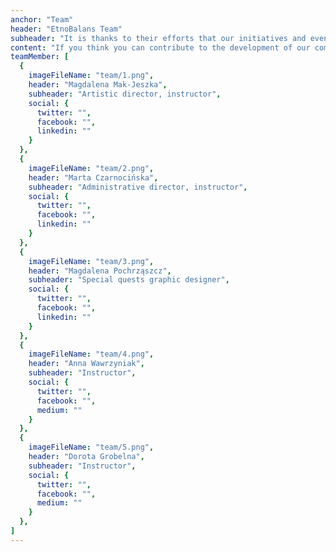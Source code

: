 ```yaml
---
anchor: "Team"
header: "EtnoBalans Team"
subheader: "It is thanks to their efforts that our initiatives and events can take place."
content: "If you think you can contribute to the development of our community, have ideas for projects, want to run workshops with us, we are open to new friends with positive hearts, extraordinary minds and varied personalities."
teamMember: [
  {
    imageFileName: "team/1.png",
    header: "Magdalena Mak-Jeszka",
    subheader: "Artistic director, instructor",
    social: {
      twitter: "",
      facebook: "",
      linkedin: ""
    }
  },
  {
    imageFileName: "team/2.png",
    header: "Marta Czarnocińska",
    subheader: "Administrative director, instructor",
    social: {
      twitter: "",
      facebook: "",
      linkedin: ""
    }
  },
  {
    imageFileName: "team/3.png",
    header: "Magdalena Pochrząszcz",
    subheader: "Special quests graphic designer",
    social: {
      twitter: "",
      facebook: "",
      linkedin: ""
    }
  },
  {
    imageFileName: "team/4.png",
    header: "Anna Wawrzyniak",
    subheader: "Instructor",
    social: {
      twitter: "",
      facebook: "",
      medium: ""
    }
  },
  {
    imageFileName: "team/5.png",
    header: "Dorota Grobelna",
    subheader: "Instructor",
    social: {
      twitter: "",
      facebook: "",
      medium: ""
    }
  },
]
---
```

